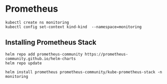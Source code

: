 # Prometheus

```
kubectl create ns monitoring
kubectl config set-context kind-kind  --namespace=monitoring
```

## Installing Prometheus Stack
```
helm repo add prometheus-community https://prometheus-community.github.io/helm-charts
helm repo update
```

```
helm install prometheus prometheus-community/kube-prometheus-stack -n monitoring
```

